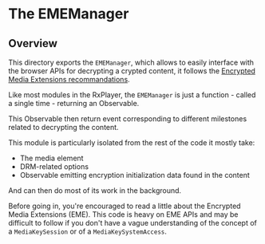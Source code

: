 # The EMEManager ###############################################################


## Overview ####################################################################

This directory exports the ``EMEManager``, which allows to easily interface with
the browser APIs for decrypting a crypted content, it follows the [Encrypted
Media Extensions recommandations](https://www.w3.org/TR/encrypted-media/).

Like most modules in the RxPlayer, the `EMEManager` is just a function - called
a single time - returning an Observable.

This Observable then return event corresponding to different milestones related
to decrypting the content.

This module is particularly isolated from the rest of the code it mostly take:
  - The media element
  - DRM-related options
  - Observable emitting encryption initialization data found in the content

And can then do most of its work in the background.

Before going in, you're encouraged to read a little about the Encrypted Media
Extensions (EME). This code is heavy on EME APIs and may be difficult to follow
if you don't have a vague understanding of the concept of a `MediaKeySession`
or of a `MediaKeySystemAccess`.
